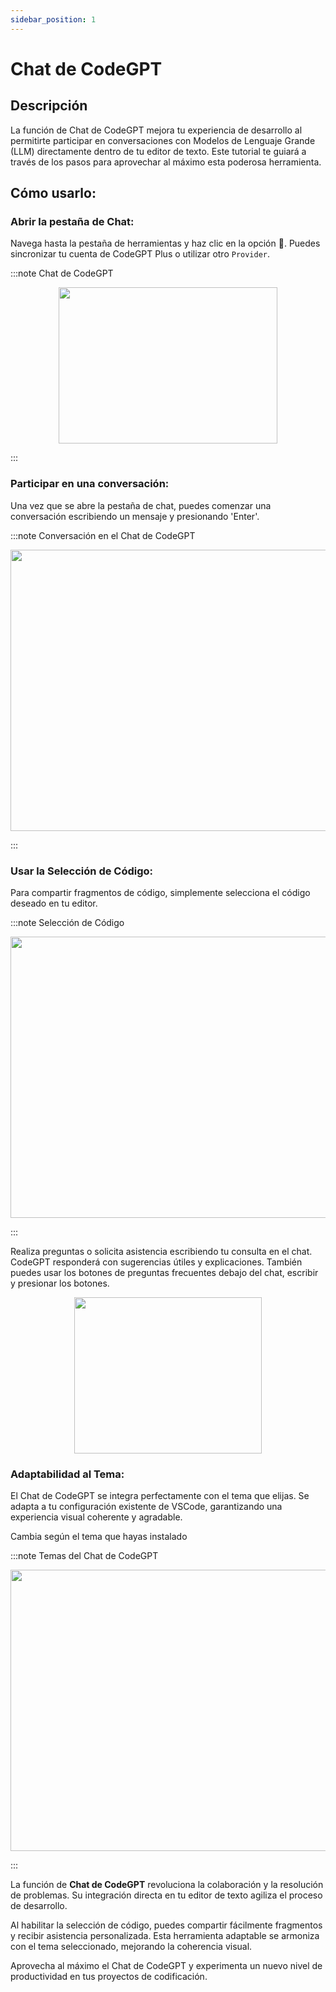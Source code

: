 ```yaml
---
sidebar_position: 1
---
```


# Chat de CodeGPT

## Descripción
La función de Chat de CodeGPT mejora tu experiencia de desarrollo al permitirte participar en conversaciones con Modelos de Lenguaje Grande (LLM) directamente dentro de tu editor de texto. Este tutorial te guiará a través de los pasos para aprovechar al máximo esta poderosa herramienta.

## Cómo usarlo:
### Abrir la pestaña de Chat:
Navega hasta la pestaña de herramientas y haz clic en la opción 💬. Puedes sincronizar tu cuenta de CodeGPT Plus o utilizar otro `Provider`.

:::note Chat de CodeGPT
<p align="center">
      <img width="350" height="250" src="https://github.com/davila7/code-gpt-docs/assets/37567214/7f0d756a-4698-44a4-bff7-77d68f69f585" />
</p>
:::

### Participar en una conversación:

Una vez que se abre la pestaña de chat, puedes comenzar una conversación escribiendo un mensaje y presionando 'Enter'.

:::note Conversación en el Chat de CodeGPT
<p align="center">
      <img width="600" height="450" src="https://github.com/davila7/code-gpt-docs/assets/37567214/286fd1a9-beda-42a5-8219-760da8f8eb25"/>
</p>
:::

### Usar la Selección de Código:
Para compartir fragmentos de código, simplemente selecciona el código deseado en tu editor.

:::note Selección de Código
<p align="center">
      <img width="600" height="450"  src="https://github.com/davila7/code-gpt-docs/assets/37567214/021b2fbb-c5ce-459c-bceb-dc0e8d42f404" />
</p>
:::

Realiza preguntas o solicita asistencia escribiendo tu consulta en el chat. CodeGPT responderá con sugerencias útiles y explicaciones. También puedes usar los botones de preguntas frecuentes debajo del chat, escribir y presionar los botones.

<p align="center">
    <img width="300" height="250"  src="https://github.com/davila7/code-gpt-docs/assets/37567214/1fcb06ec-6439-4e9f-bcd9-8af0f635ccc2" />
</p>


### Adaptabilidad al Tema:

El Chat de CodeGPT se integra perfectamente con el tema que elijas. Se adapta a tu configuración existente de VSCode, garantizando una experiencia visual coherente y agradable.

Cambia según el tema que hayas instalado

:::note Temas del Chat de CodeGPT
<p align="center">
    <img width="600" height="450"  src="https://github.com/davila7/code-gpt-docs/assets/37567214/412c744e-ff7e-4a83-9080-474f056ec644" />
</p>
:::

La función de **Chat de CodeGPT** revoluciona la colaboración y la resolución de problemas. Su integración directa en tu editor de texto agiliza el proceso de desarrollo.

Al habilitar la selección de código, puedes compartir fácilmente fragmentos y recibir asistencia personalizada. Esta herramienta adaptable se armoniza con el tema seleccionado, mejorando la coherencia visual.

Aprovecha al máximo el Chat de CodeGPT y experimenta un nuevo nivel de productividad en tus proyectos de codificación.
